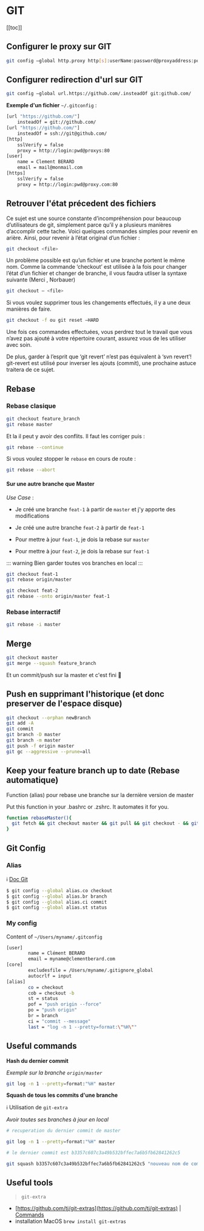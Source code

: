 # GIT

[[toc]]

## Configurer le proxy sur GIT

```bash
git config –global http.proxy http[s]:userName:password@proxyaddress:port
```

## Configurer redirection d'url sur GIT

```bash
git config –global url.https://github.com/.insteadOf git:github.com/
```

**Exemple d'un fichier** `~/.gitconfig` : 

```bash
[url "https://github.com/"]
    insteadOf = git://github.com/
[url "https://github.com/"]
    insteadOf = ssh://git@github.com/
[http]
    sslVerify = false
    proxy = http://login:pwd@proxys:80
[user]
    name = Clement BERARD
    email = mail@monmail.com
[https]
    sslVerify = false
    proxy = http://login:pwd@proxy.com:80
```

## Retrouver l'état précedent des fichiers

Ce sujet est une source constante d’incompréhension pour beaucoup d’utilisateurs de git, simplement parce qu’il y a plusieurs manières d’accomplir cette tache. Voici quelques commandes simples pour revenir en arière. Ainsi, pour revenir à l’état original d’un fichier :

```bash
git checkout <file>
```
Un problème possible est qu’un fichier et une branche portent le même nom. Comme la commande ‘checkout’ est utilisée à la fois pour changer l’état d’un fichier et changer de branche, il vous faudra utliser la syntaxe suivante (Merci , Norbauer)

```bash
git checkout – <file>
```

Si vous voulez supprimer tous les changements effectués, il y a une deux manières de faire.

```bash
git checkout -f ou git reset –HARD
```

Une fois ces commandes effectuées, vous perdrez tout le travail que vous n’avez pas ajouté à votre répertoire courant, assurez vous de les utiliser avec soin.

De plus, garder à l’esprit que ‘git revert’ n’est pas équivalent à ‘svn revert’! git-revert est utilisé pour inverser les ajouts (commit), une prochaine astuce traitera de ce sujet.

## Rebase

### Rebase clasique

```bash
git checkout feature_branch
git rebase master
```

Et la il peut y avoir des conflits. Il faut les corriger puis : 

```bash
git rebase --continue
```

Si vous voulez stopper le `rebase` en cours de route : 

```bash
git rebase --abort
```
#### Sur une autre branche que Master

*Use Case* : 

- Je créé une branche `feat-1` à partir de `master` et j'y apporte des modifications

- Je créé une autre branche `feat-2` à partir de `feat-1`

- Pour mettre à jour `feat-1`, je dois la rebase sur `master`

- Pour mettre à jour `feat-2`, je dois la rebase sur `feat-1`

::: warning
Bien garder toutes vos branches en local
:::

```bash
git checkout feat-1
git rebase origin/master

git checkout feat-2
git rebase --onto origin/master feat-1
```

### Rebase interractif

```bash
git rebase -i master
```



## Merge

```bash
git checkout master
git merge --squash feature_branch
```

Et un commit/push sur la master et c'est fini :tada:

## Push en supprimant l'historique (et donc preserver de l'espace disque)

```bash
git checkout --orphan newBranch
git add -A
git commit
git branch -D master
git branch -m master
git push -f origin master
git gc --aggressive --prune=all
```

## Keep your feature branch up to date (Rebase automatique)

Function (alias) pour rebase une branche sur la dernière version de master

Put this function in your .bashrc or .zshrc. It automates it for you.

```bash
function rebaseMaster(){
  git fetch && git checkout master && git pull && git checkout - && git rebase master
}
```

## Git Config

### Alias

ℹ️ [Doc Git](https://git-scm.com/book/fr/v2/Les-bases-de-Git-Les-alias-Git)

```bash
$ git config --global alias.co checkout
$ git config --global alias.br branch
$ git config --global alias.ci commit
$ git config --global alias.st status
```

### My config

Content of `~/Users/myname/.gitconfig`

```bash
[user]
        name = Clément BERARD
        email = myname@clementberard.com
[core]
        excludesfile = /Users/myname/.gitignore_global
        autocrlf = input
[alias]
        co = checkout
        cob = checkout -b
        st = status
        pof = "push origin --force"
        po = "push origin"
        br = branch
        ci = "commit --message"
        last = "log -n 1 --pretty=format:\"%H\""
```

## Useful commands

__Hash du dernier commit__

*Exemple sur la branche `origin/master`*

```bash
git log -n 1 --pretty=format:"%H" master
```
__Squash de tous les commits d'une branche__

ℹ️ Utilisation de `git-extra`

*Avoir toutes ses branches à jour en local*

```bash
# recuperation du dernier commit de master

git log -n 1 --pretty=format:"%H" master

# le dernier commit est b3357c607c3a49b532bffec7a6b5fb62841262c5

git squash b3357c607c3a49b532bffec7a6b5fb62841262c5 "nouveau nom de commit"
```


## Useful tools

> `git-extra`

- [https://github.com/tj/git-extras](https://github.com/tj/git-extras) | [Commands](https://github.com/tj/git-extras/blob/master/Commands.md)
- installation MacOS `brew install git-extras`

